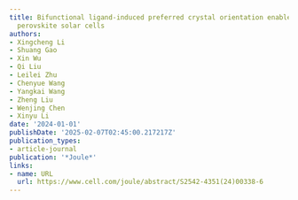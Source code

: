```yaml
---
title: Bifunctional ligand-induced preferred crystal orientation enables highly efficient
  perovskite solar cells
authors:
- Xingcheng Li
- Shuang Gao
- Xin Wu
- Qi Liu
- Leilei Zhu
- Chenyue Wang
- Yangkai Wang
- Zheng Liu
- Wenjing Chen
- Xinyu Li
date: '2024-01-01'
publishDate: '2025-02-07T02:45:00.217217Z'
publication_types:
- article-journal
publication: '*Joule*'
links:
- name: URL
  url: https://www.cell.com/joule/abstract/S2542-4351(24)00338-6
---
```

